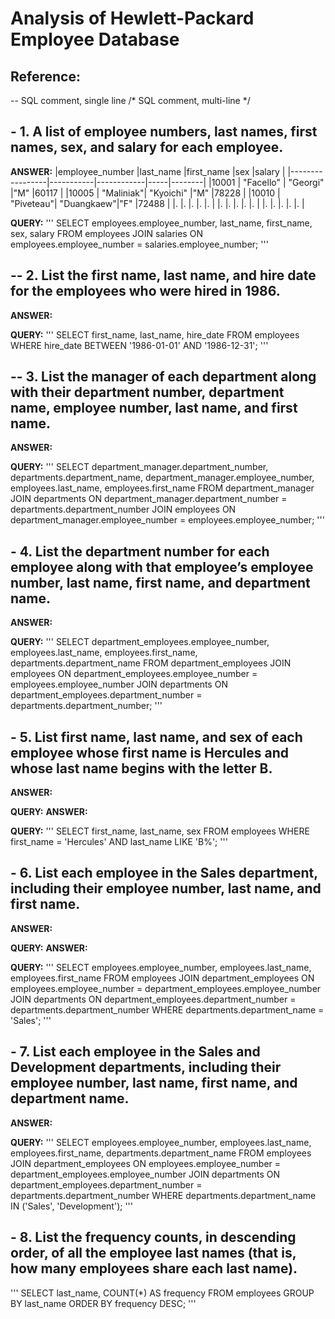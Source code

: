 # Analysis of Hewlett-Packard Employee Database

## Reference:
-- SQL comment, single line
/* SQL comment,
 multi-line */

## - 1. A list of employee numbers, last names, first names, sex, and salary for each employee.
**ANSWER:**
|employee_number  |last_name  |first_name  |sex  |salary  |
|-----------------|-----------|------------|-----|--------|
|10001            |	"Facello" |	"Georgi"   |"M"  |60117   |
|10005            |	"Maliniak"|	"Kyoichi"  |"M"  |78228   |
|10010            |	"Piveteau"|	"Duangkaew"|"F"  |72488   |
|.                |.          |.           |.    |.       |
|.                |.          |.           |.    |.       |
|.                |.          |.           |.    |.       |

**QUERY:**
'''
SELECT employees.employee_number, last_name, first_name, sex, salary
FROM employees
JOIN salaries ON employees.employee_number = salaries.employee_number;
'''
## -- 2. List the first name, last name, and hire date for the employees who were hired in 1986.
**ANSWER:**


**QUERY:**
'''
SELECT first_name, last_name, hire_date
FROM employees
WHERE hire_date BETWEEN '1986-01-01' AND '1986-12-31';
'''

## --  3. List the manager of each department along with their department number, department name, employee number, last name, and first name.
**ANSWER:**


**QUERY:**
'''
SELECT department_manager.department_number, departments.department_name, department_manager.employee_number, employees.last_name, employees.first_name
FROM department_manager
JOIN departments ON department_manager.department_number = departments.department_number
JOIN employees ON department_manager.employee_number = employees.employee_number;
'''

## -  4. List the department number for each employee along with that employee’s employee number, last name, first name, and department name.
**ANSWER:**


**QUERY:**
'''
SELECT department_employees.employee_number, employees.last_name, employees.first_name, departments.department_name
FROM department_employees
JOIN employees ON department_employees.employee_number = employees.employee_number
JOIN departments ON department_employees.department_number = departments.department_number;
'''

## - 5. List first name, last name, and sex of each employee whose first name is Hercules and whose last name begins with the letter B.
**ANSWER:**


**QUERY:**
**ANSWER:**


**QUERY:**
'''
SELECT first_name, last_name, sex
FROM employees
WHERE first_name = 'Hercules' AND last_name LIKE 'B%';
'''

## - 6. List each employee in the Sales department, including their employee number, last name, and first name.
**ANSWER:**


**QUERY:**
**ANSWER:**


**QUERY:**
'''
SELECT employees.employee_number, employees.last_name, employees.first_name
FROM employees
JOIN department_employees ON employees.employee_number = department_employees.employee_number
JOIN departments ON department_employees.department_number = departments.department_number
WHERE departments.department_name = 'Sales';
'''

## - 7. List each employee in the Sales and Development departments, including their employee number, last name, first name, and department name.
**ANSWER:**


**QUERY:**
'''
SELECT employees.employee_number, employees.last_name, employees.first_name, departments.department_name
FROM employees
JOIN department_employees ON employees.employee_number = department_employees.employee_number
JOIN departments ON department_employees.department_number = departments.department_number
WHERE departments.department_name IN ('Sales', 'Development');
'''

## -  8. List the frequency counts, in descending order, of all the employee last names (that is, how many employees share each last name).
'''
SELECT last_name, COUNT(*) AS frequency
FROM employees
GROUP BY last_name
ORDER BY frequency DESC;
'''